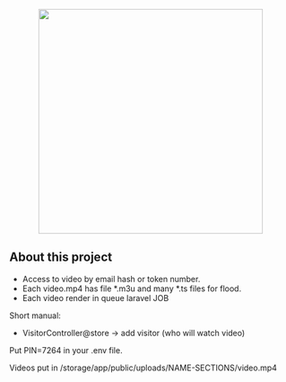 <p align="center"><a href="https://laravel.com" target="_blank"><img src="https://raw.githubusercontent.com/laravel/art/master/logo-lockup/5%20SVG/2%20CMYK/1%20Full%20Color/laravel-logolockup-cmyk-red.svg" width="400"></a></p>

## About this project

- Access to video by email hash or token number.
- Each video.mp4 has file *.m3u and many *.ts files for flood.
- Each video render in queue laravel JOB

Short manual:
- VisitorController@store -> add visitor (who will watch video)

Put PIN=7264 in your .env file.

Videos put in /storage/app/public/uploads/NAME-SECTIONS/video.mp4
